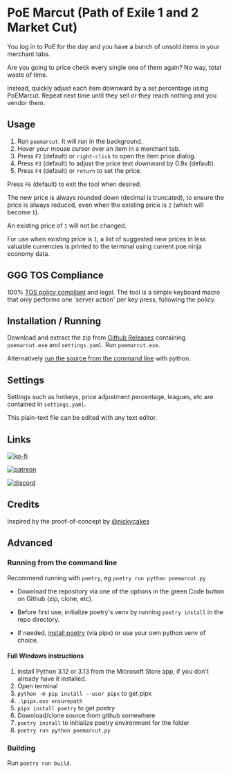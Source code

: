 # PoE Marcut (Path of Exile 1 and 2 Market Cut)
You log in to PoE for the day and you have a bunch of unsold items in your merchant tabs.

Are you going to price check every single one of them again? No way, total waste of time.

Instead, quickly adjust each item downward by a set percentage using PoEMarcut. Repeat next time until they sell or they reach nothing and you vendor them.

## Usage
1. Run `poemarcut`. It will run in the background.
2. Hover your mouse cursor over an item in a merchant tab.
3. Press `F2` (default) or `right-click` to open the item price dialog.
4. Press `F3` (default) to adjust the price text downward by 0.9x (default).
5. Press `F4` (default) or `return` to set the price.
   
Press `F6` (default) to exit the tool when desired.

The new price is always rounded down (decimal is truncated), to ensure the price is always reduced, even when the existing price is `2` (which will become `1`).

An existing price of `1` will not be changed.

For use when existing price is `1`, a list of suggested new prices in less valuable currencies is printed to the terminal using current poe.ninja economy data.

## GGG TOS Compliance
100% [TOS policy compliant](https://www.pathofexile.com/developer/docs#policy) and legal. The tool is a simple keyboard macro that only performs one 'server action' per key press, following the policy.

## Installation / Running

Download and extract the zip from [Github Releases](https://github.com/cdrg/poemarcut/releases/latest) containing `poemarcut.exe` and `settings.yaml`. Run `poemarcut.exe`.

Alternatively [run the source from the command line](https://github.com/cdrg/poemarcut#running-from-the-command-line) with python.

## Settings
Settings such as hotkeys, price adjustment percentage, leagues, etc are contained in `settings.yaml`. 

This plain-text file can be edited with any text editor.

## Links
[![ko-fi](https://ko-fi.com/img/githubbutton_sm.svg)](https://ko-fi.com/I2I7ROZFD)

[![patreon](https://github.com/user-attachments/assets/b7841f4d-5bcc-4642-a04c-2f22e5c48a24)](https://patreon.com/cdrpt)

[![discord](https://cdn.prod.website-files.com/6257adef93867e50d84d30e2/66e3d74e9607e61eeec9c91b_Logo.svg)](https://discord.gg/gRMjT5gVms)

## Credits
Inspired by the proof-of-concept by [@nickycakes](https://github.com/nickycakes/poe2price)

## Advanced

### Running from the command line
Recommend running with `poetry`, eg `poetry run python poemarcut.py`

- Download the repository via one of the options in the green Code button on Github (zip, clone, etc).

- Before first use, initialize poetry's venv by running `poetry install` in the repo directory.

- If needed, [install poetry](https://python-poetry.org/docs/) (via pipx) or use your own python venv of choice.

#### Full Windows instructions
1. Install Python 3.12 or 3.13 from the Microsoft Store app, if you don't already have it installed.
2. Open terminal
3. `python -m pip install --user pipx` to get pipx
4. `.\pipx.exe ensurepath`
5. `pipx install poetry` to get poetry
6. Download/clone source from github somewhere
7. `poetry install` to initialize poetry environment for the folder
8. `poetry run python poemarcut.py`

### Building
Run `poetry run build`.
